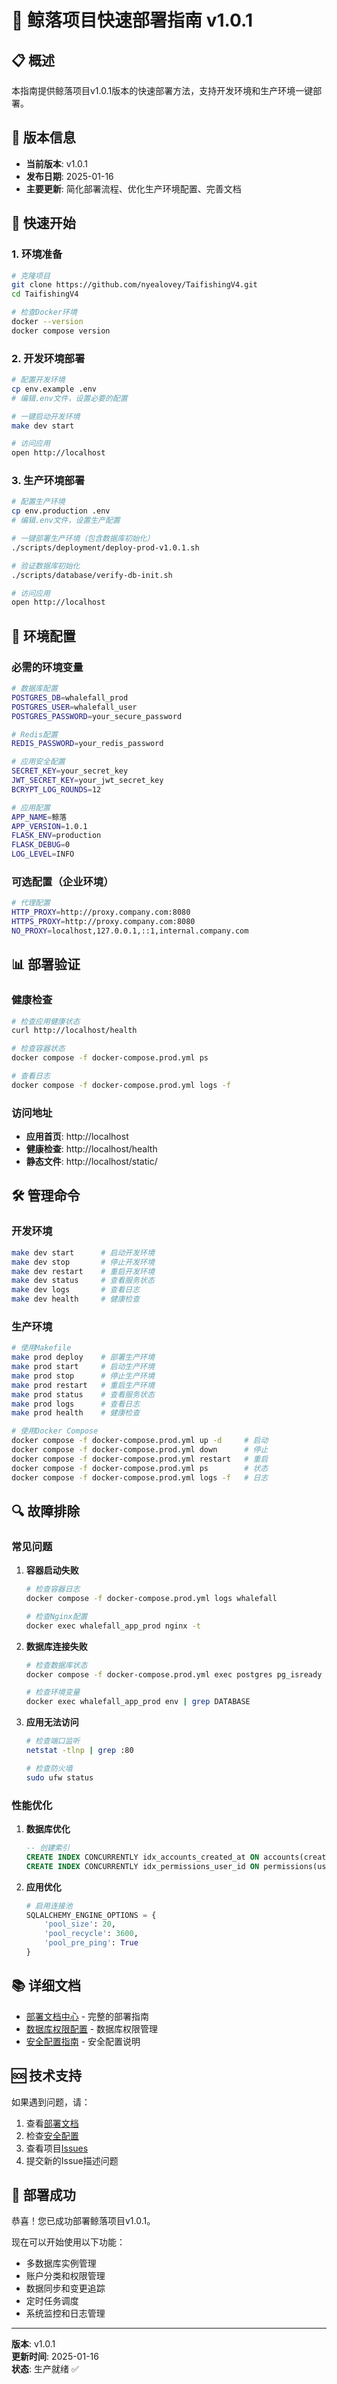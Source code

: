 # 🚀 鲸落项目快速部署指南 v1.0.1

## 📋 概述

本指南提供鲸落项目v1.0.1版本的快速部署方法，支持开发环境和生产环境一键部署。

## 🎯 版本信息

- **当前版本**: v1.0.1
- **发布日期**: 2025-01-16
- **主要更新**: 简化部署流程、优化生产环境配置、完善文档

## 🚀 快速开始

### 1. 环境准备

```bash
# 克隆项目
git clone https://github.com/nyealovey/TaifishingV4.git
cd TaifishingV4

# 检查Docker环境
docker --version
docker compose version
```

### 2. 开发环境部署

```bash
# 配置开发环境
cp env.example .env
# 编辑.env文件，设置必要的配置

# 一键启动开发环境
make dev start

# 访问应用
open http://localhost
```

### 3. 生产环境部署

```bash
# 配置生产环境
cp env.production .env
# 编辑.env文件，设置生产配置

# 一键部署生产环境（包含数据库初始化）
./scripts/deployment/deploy-prod-v1.0.1.sh

# 验证数据库初始化
./scripts/database/verify-db-init.sh

# 访问应用
open http://localhost
```

## 🔧 环境配置

### 必需的环境变量

```bash
# 数据库配置
POSTGRES_DB=whalefall_prod
POSTGRES_USER=whalefall_user
POSTGRES_PASSWORD=your_secure_password

# Redis配置
REDIS_PASSWORD=your_redis_password

# 应用安全配置
SECRET_KEY=your_secret_key
JWT_SECRET_KEY=your_jwt_secret_key
BCRYPT_LOG_ROUNDS=12

# 应用配置
APP_NAME=鲸落
APP_VERSION=1.0.1
FLASK_ENV=production
FLASK_DEBUG=0
LOG_LEVEL=INFO
```

### 可选配置（企业环境）

```bash
# 代理配置
HTTP_PROXY=http://proxy.company.com:8080
HTTPS_PROXY=http://proxy.company.com:8080
NO_PROXY=localhost,127.0.0.1,::1,internal.company.com
```

## 📊 部署验证

### 健康检查

```bash
# 检查应用健康状态
curl http://localhost/health

# 检查容器状态
docker compose -f docker-compose.prod.yml ps

# 查看日志
docker compose -f docker-compose.prod.yml logs -f
```

### 访问地址

- **应用首页**: http://localhost
- **健康检查**: http://localhost/health
- **静态文件**: http://localhost/static/

## 🛠️ 管理命令

### 开发环境

```bash
make dev start      # 启动开发环境
make dev stop       # 停止开发环境
make dev restart    # 重启开发环境
make dev status     # 查看服务状态
make dev logs       # 查看日志
make dev health     # 健康检查
```

### 生产环境

```bash
# 使用Makefile
make prod deploy    # 部署生产环境
make prod start     # 启动生产环境
make prod stop      # 停止生产环境
make prod restart   # 重启生产环境
make prod status    # 查看服务状态
make prod logs      # 查看日志
make prod health    # 健康检查

# 使用Docker Compose
docker compose -f docker-compose.prod.yml up -d     # 启动
docker compose -f docker-compose.prod.yml down      # 停止
docker compose -f docker-compose.prod.yml restart   # 重启
docker compose -f docker-compose.prod.yml ps        # 状态
docker compose -f docker-compose.prod.yml logs -f   # 日志
```

## 🔍 故障排除

### 常见问题

1. **容器启动失败**
   ```bash
   # 检查容器日志
   docker compose -f docker-compose.prod.yml logs whalefall
   
   # 检查Nginx配置
   docker exec whalefall_app_prod nginx -t
   ```

2. **数据库连接失败**
   ```bash
   # 检查数据库状态
   docker compose -f docker-compose.prod.yml exec postgres pg_isready -U whalefall_user -d whalefall_prod
   
   # 检查环境变量
   docker exec whalefall_app_prod env | grep DATABASE
   ```

3. **应用无法访问**
   ```bash
   # 检查端口监听
   netstat -tlnp | grep :80
   
   # 检查防火墙
   sudo ufw status
   ```

### 性能优化

1. **数据库优化**
   ```sql
   -- 创建索引
   CREATE INDEX CONCURRENTLY idx_accounts_created_at ON accounts(created_at);
   CREATE INDEX CONCURRENTLY idx_permissions_user_id ON permissions(user_id);
   ```

2. **应用优化**
   ```python
   # 启用连接池
   SQLALCHEMY_ENGINE_OPTIONS = {
       'pool_size': 20,
       'pool_recycle': 3600,
       'pool_pre_ping': True
   }
   ```

## 📚 详细文档

- [部署文档中心](docs/deployment/README.md) - 完整的部署指南
- [数据库权限配置](docs/database/DATABASE_PERMISSIONS_OVERVIEW.md) - 数据库权限管理
- [安全配置指南](docs/security/SECURITY_CONFIGURATION.md) - 安全配置说明

## 🆘 技术支持

如果遇到问题，请：

1. 查看[部署文档](docs/deployment/README.md#故障排除)
2. 检查[安全配置](docs/security/SECURITY_CONFIGURATION.md)
3. 查看项目[Issues](https://github.com/nyealovey/TaifishingV4/issues)
4. 提交新的Issue描述问题

## 🎉 部署成功

恭喜！您已成功部署鲸落项目v1.0.1。

现在可以开始使用以下功能：
- 多数据库实例管理
- 账户分类和权限管理
- 数据同步和变更追踪
- 定时任务调度
- 系统监控和日志管理

---

**版本**: v1.0.1  
**更新时间**: 2025-01-16  
**状态**: 生产就绪 ✅
